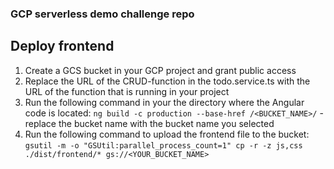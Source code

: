 ### GCP serverless demo challenge repo

## Deploy frontend
1. Create a GCS bucket in your GCP project and grant public access
2. Replace the URL of the CRUD-function in the todo.service.ts with the URL of the function that is running in your project
3. Run the following command in your the directory where the Angular code is located: `ng build -c production --base-href /<BUCKET_NAME>/` - replace the bucket name with the bucket name you selected
4. Run the following command to upload the frontend file to the bucket: `gsutil -m -o "GSUtil:parallel_process_count=1" cp -r -z js,css ./dist/frontend/* gs://<YOUR_BUCKET_NAME>`
